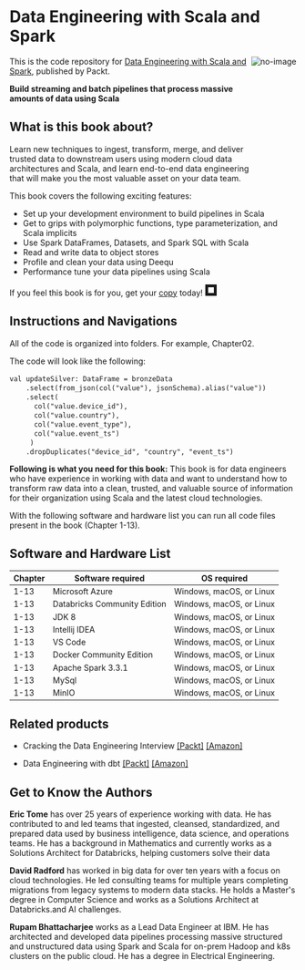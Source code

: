 # Data Engineering with Scala and Spark

<a href="https://www.packtpub.com/product/data-engineering-with-scala-and-spark/9781804612583"><img src="https://content.packt.com/B18992/cover_image_small.jpg" alt="no-image" height="256px" align="right"></a>

This is the code repository for [Data Engineering with Scala and Spark](https://www.packtpub.com/product/data-engineering-with-scala-and-spark/9781804612583), published by Packt.

**Build streaming and batch pipelines that process massive amounts of data using Scala**

## What is this book about?
Learn new techniques to ingest, transform, merge, and deliver trusted data to downstream users using modern cloud data architectures and Scala, and learn end-to-end data engineering that will make you the most valuable asset on your data team.

This book covers the following exciting features:
* Set up your development environment to build pipelines in Scala
* Get to grips with polymorphic functions, type parameterization, and Scala implicits
* Use Spark DataFrames, Datasets, and Spark SQL with Scala
* Read and write data to object stores
* Profile and clean your data using Deequ
* Performance tune your data pipelines using Scala

If you feel this book is for you, get your [copy](https://www.amazon.com/Data-Engineering-Scala-Spark-streaming/dp/1804612588/ref=sr_1_1?crid=2J2YYMLA50V7J&keywords=Data+Engineering+with+Scala+and+Spark&qid=1707115672&sprefix=data+engineering+with+scala+and+spark%2Caps%2C399&sr=8-1) today!
<a href="https://www.packtpub.com/?utm_source=github&utm_medium=banner&utm_campaign=GitHubBanner"><img src="https://raw.githubusercontent.com/PacktPublishing/GitHub/master/GitHub.png" 
alt="https://www.packtpub.com/" border="5" /></a>
## Instructions and Navigations
All of the code is organized into folders. For example, Chapter02.

The code will look like the following:
```
val updateSilver: DataFrame = bronzeData
    .select(from_json(col("value"), jsonSchema).alias("value"))
    .select(
      col("value.device_id"),
      col("value.country"),
      col("value.event_type"),
      col("value.event_ts")
     )
    .dropDuplicates("device_id", "country", "event_ts")
```

**Following is what you need for this book:**
This book is for data engineers who have experience in working with data and want to understand how to transform raw data into a clean, trusted, and valuable source of information for their organization using Scala and the latest cloud technologies.

With the following software and hardware list you can run all code files present in the book (Chapter 1-13).
## Software and Hardware List
| Chapter | Software required | OS required |
| -------- | ------------------------------------ | ----------------------------------- |
| 1-13 | Microsoft Azure |  Windows, macOS, or Linux |
| 1-13 | Databricks Community Edition |  Windows, macOS, or Linux |
| 1-13 | JDK 8 |  Windows, macOS, or Linux |
| 1-13 | Intellij IDEA |  Windows, macOS, or Linux |
| 1-13 | VS Code |  Windows, macOS, or Linux |
| 1-13 | Docker Community Edition |  Windows, macOS, or Linux |
| 1-13 | Apache Spark 3.3.1 |  Windows, macOS, or Linux |
| 1-13 | MySql |  Windows, macOS, or Linux |
| 1-13 | MinIO |  Windows, macOS, or Linux |


## Related products
* Cracking the Data Engineering Interview [[Packt]](https://www.packtpub.com/product/cracking-the-data-engineering-interview/9781837630776) [[Amazon]](https://www.amazon.com/Cracking-Data-Engineering-Interview-resume-building/dp/1837630771/ref=sr_1_1?crid=3PUUC05LSAGDU&keywords=Cracking+the+Data+Engineering+Interview&qid=1707116597&sprefix=cracking+the+data+engineering+interview%2Caps%2C382&sr=8-1)

* Data Engineering with dbt [[Packt]](https://www.packtpub.com/product/data-engineering-with-dbt/9781803246284) [[Amazon]](https://www.amazon.com/Data-Engineering-dbt-cloud-based-dependable/dp/1803246286/ref=sr_1_1?crid=27GG4L8IXASOS&keywords=Data+Engineering+with+dbt&qid=1707116670&sprefix=data+engineering+with+dbt%2Caps%2C394&sr=8-1)

## Get to Know the Authors
**Eric Tome**
 has over 25 years of experience working with data. He has contributed to and led teams that ingested, cleansed, standardized, and prepared data used by business intelligence, data science, and operations teams. He has a background in Mathematics and currently works as a Solutions Architect for Databricks, helping customers solve their data

**David Radford**
 has worked in big data for over ten years with a focus on cloud technologies. He led consulting teams for multiple years completing migrations from legacy systems to modern data stacks. He holds a Master's degree in Computer Science and works as a Solutions Architect at Databricks.and AI challenges.

**Rupam Bhattacharjee**
 works as a Lead Data Engineer at IBM. He has architected and developed data pipelines processing massive structured and unstructured data using Spark and Scala for on-prem Hadoop and k8s clusters on the public cloud. He has a degree in Electrical Engineering.


